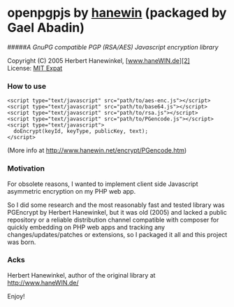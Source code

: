 openpgpjs by [hanewin][1] (packaged by Gael Abadin)
==================================================
#####*A GnuPG compatible PGP (RSA/AES) Javascript encryption library*

 Copyright (C) 2005 Herbert Hanewinkel, [www.haneWIN.de][2]<br/>
 License: [MIT Expat][3]<br />
 
### How to use

```
<script type="text/javascript" src="path/to/aes-enc.js"></script>
<script type="text/javascript" src="path/to/base64.js"></script>
<script type="text/javascript" src="path/to/rsa.js"></script>
<script type="text/javascript" src="path/to/PGencode.js"></script>
<script type="text/javascript">
  doEncrypt(keyId, keyType, publicKey, text);
</script>
```

(More info at http://www.hanewin.net/encrypt/PGencode.htm)


### Motivation

For obsolete reasons, I wanted to implement client side Javascript asymmetric encryption on my PHP web app. 

So I did some research and the most reasonably fast and tested library was PGEncrypt by Herbert Hanewinkel, but it was old (2005) and lacked a public repository or a reliable distribution channel compatible with composer for quickly embedding on PHP web apps and tracking any changes/updates/patches or extensions, so I packaged it all and this project was born.

### Acks

Herbert Hanewinkel, author of the original library at http://www.haneWIN.de/


Enjoy!

[1]: http://www.hanewin.net/encrypt/PGencode.htm
[2]: http://www.haneWIN.de
[3]: https://bitbucket.org/synappv1/openpgpjs/raw/master/LICENSE
